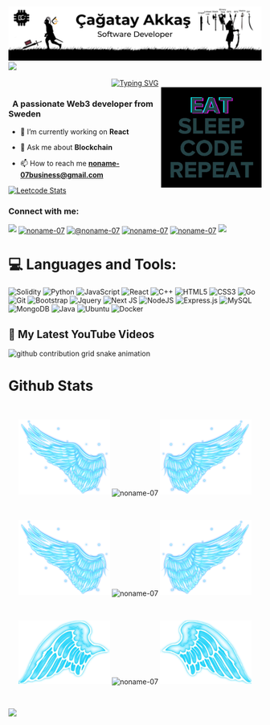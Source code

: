![MasterHead](https://github.com/noname-07/noname-07/blob/main/img/Github%20Banner.jpg)
![](https://komarev.com/ghpvc/?username=noname-07&color=blue)
<div align="center">
 <a href="https://github.com/noname-07">
  <img src="https://readme-typing-svg.demolab.com?font=Fira+Code&size=28&duration=3000&pause=500&center=true&vCenter=true&width=435&lines=%e2%9c%a8+Çağatay+Akkaş+%e2%9c%a8;%f0%9f%93%9a+Software+Developer+%f0%9f%92%bb;Welcome+To+My+Profile+%f0%9f%91%80" alt="Typing SVG" />
 </a>
</div>

<img src="https://github.com/noname-07/noname-07/blob/main/img/EatSleepCodeRepeat.gif" alt="Coding" width=200 height=200 align="right">


<h3 align="left">&nbsp; A passionate Web3 developer from Sweden</h3>

- 🔭 I’m currently working on **React**

- 💬 Ask me about **Blockchain**

- 📫 How to reach me **noname-07business@gmail.com**

[![Leetcode Stats](https://leetcard.jacoblin.cool/noname-07?theme=unicorn)](https://leetcode.com/noname-07/)

<h3 align="left">Connect with me:</h3>
<p align="left">
  <a href="https://github.com/404"><img src="https://user-images.githubusercontent.com/73097560/115834477-dbab4500-a447-11eb-908a-139a6edaec5c.gif"></a>
<a href="https://linkedin.com/in/noname-07" target="blank"><img align="center" src="https://raw.githubusercontent.com/rahuldkjain/github-profile-readme-generator/master/src/images/icons/Social/linked-in-alt.svg" alt="noname-07" height="30" width="40" /></a>
<a href="https://medium.com/@noname-07" target="blank"><img align="center" src="https://raw.githubusercontent.com/rahuldkjain/github-profile-readme-generator/master/src/images/icons/Social/medium.svg" alt="@noname-07" height="30" width="40" /></a>
<a href="https://www.youtube.com/c/noname-07" target="blank"><img align="center" src="https://raw.githubusercontent.com/rahuldkjain/github-profile-readme-generator/master/src/images/icons/Social/youtube.svg" alt="noname-07" height="30" width="40" /></a>
<a href="https://www.leetcode.com/noname-07" target="blank"><img align="center" src="https://raw.githubusercontent.com/rahuldkjain/github-profile-readme-generator/master/src/images/icons/Social/leet-code.svg" alt="noname-07" height="30" width="40" /></a>
<a href="https://github.com/404"><img src="https://user-images.githubusercontent.com/73097560/115834477-dbab4500-a447-11eb-908a-139a6edaec5c.gif"></a>
</p>



<!--
<details>
  <summary>:zap: GitHub Stats</summary> 
-->
# 💻 Languages and Tools:
![Solidity](https://img.shields.io/badge/Solidity-%23363636.svg?style=for-the-badge&logo=solidity&logoColor=white)
![Python](https://img.shields.io/badge/python-3670A0?style=for-the-badge&logo=python&logoColor=ffdd54)
![JavaScript](https://img.shields.io/badge/javascript-%23323330.svg?style=for-the-badge&logo=javascript&logoColor=%23F7DF1E)
![React](https://img.shields.io/badge/react-%2320232a.svg?style=for-the-badge&logo=react&logoColor=%2361DAFB)
![C++](https://img.shields.io/badge/-C++-365dbf.svg?logo=C%2B%2B&style=for-the-badge)
![HTML5](https://img.shields.io/badge/html5-%23E34F26.svg?style=for-the-badge&logo=html5&logoColor=white)
![CSS3](https://img.shields.io/badge/css3-%231572B6.svg?style=for-the-badge&logo=css3&logoColor=white)
![Go](https://img.shields.io/badge/go-%2300ADD8.svg?style=for-the-badge&logo=go&logoColor=white)
![Git](https://img.shields.io/badge/git-%23F05033.svg?style=for-the-badge&logo=git&logoColor=white)
![Bootstrap](https://img.shields.io/badge/bootstrap-%23563D7C.svg?style=for-the-badge&logo=bootstrap&logoColor=white)
![Jquery](https://img.shields.io/badge/jQuery-%230769AD.svg?logo=jquery&style=for-the-badge&logoColor=white)
![Next JS](https://img.shields.io/badge/Next-black.svg?logo=next.js&style=for-the-badge&logoColor=white)
![NodeJS](https://img.shields.io/badge/node.js-6DA55F?style=for-the-badge&logo=node.js&logoColor=white)
![Express.js](https://img.shields.io/badge/express.js-%23404d59.svg?style=for-the-badge&logo=express&logoColor=%2361DAFB)
![MySQL](https://img.shields.io/badge/mysql-%2300f.svg?style=for-the-badge&logo=mysql&logoColor=white)
![MongoDB](https://img.shields.io/badge/MongoDB-%234ea94b.svg?style=for-the-badge&logo=mongodb&logoColor=white)
![Java](https://img.shields.io/badge/java-%23ED8B00.svg?style=for-the-badge&logo=java&logoColor=white)
![Ubuntu](https://img.shields.io/badge/-Ubuntu-6F52B5.svg?logo=ubuntu&style=for-the-badge)
![Docker](https://img.shields.io/badge/docker-%230db7ed.svg?style=for-the-badge&logo=docker&logoColor=white)

  <summary><h2>📸 My Latest YouTube Videos</h2></summary>

<!-- BEGIN YOUTUBE-CARDS -->
<!--
[![Meslekler v2024](https://ytcards.demolab.com/?id=F2vxeMU7Yg8&title=Meslekler+v2024&lang=en&timestamp=1704392730&background_color=%230d1117&title_color=%23ffffff&stats_color=%23dedede&max_title_lines=1&width=250&border_radius=5 "Meslekler v2024")](https://www.youtube.com/watch?v=F2vxeMU7Yg8)
[![Özet 2023](https://ytcards.demolab.com/?id=i84n991RpDE&title=%C3%96zet+2023&lang=en&timestamp=1703784576&background_color=%230d1117&title_color=%23ffffff&stats_color=%23dedede&max_title_lines=1&width=250&border_radius=5 "Özet 2023")](https://www.youtube.com/watch?v=i84n991RpDE)
[![VR Öldü Mü?](https://ytcards.demolab.com/?id=O-Oeb9VZUsg&title=VR+%C3%96ld%C3%BC+M%C3%BC%3F&lang=en&timestamp=1703093904&background_color=%230d1117&title_color=%23ffffff&stats_color=%23dedede&max_title_lines=1&width=250&border_radius=5 "VR Öldü Mü?")](https://www.youtube.com/watch?v=O-Oeb9VZUsg)
[![Yapay Zeka Yarışları: Gemini vs Grok](https://ytcards.demolab.com/?id=AighfDLPc0A&title=Yapay+Zeka+Yar%C4%B1%C5%9Flar%C4%B1%3A+Gemini+vs+Grok&lang=en&timestamp=1702567804&background_color=%230d1117&title_color=%23ffffff&stats_color=%23dedede&max_title_lines=1&width=250&border_radius=5 "Yapay Zeka Yarışları: Gemini vs Grok")](https://www.youtube.com/watch?v=AighfDLPc0A)
[![İnsan Telefona Karşı](https://ytcards.demolab.com/?id=zn-8Hb8PBMk&title=%C4%B0nsan+Telefona+Kar%C5%9F%C4%B1&lang=en&timestamp=1701875703&background_color=%230d1117&title_color=%23ffffff&stats_color=%23dedede&max_title_lines=1&width=250&border_radius=5 "İnsan Telefona Karşı")](https://www.youtube.com/watch?v=zn-8Hb8PBMk)
[![Tarayıcı Savaşları ve OpenAI Olayları](https://ytcards.demolab.com/?id=a2fZ9s8PLVU&title=Taray%C4%B1c%C4%B1+Sava%C5%9Flar%C4%B1+ve+OpenAI+Olaylar%C4%B1&lang=en&timestamp=1701270900&background_color=%230d1117&title_color=%23ffffff&stats_color=%23dedede&max_title_lines=1&width=250&border_radius=5 "Tarayıcı Savaşları ve OpenAI Olayları")](https://www.youtube.com/watch?v=a2fZ9s8PLVU)
-->
<!-- END YOUTUBE-CARDS -->


<picture>
  <source media="(prefers-color-scheme: dark)" srcset="https://raw.githubusercontent.com/noname-07/noname-07/output/github-contribution-grid-snake-dark.svg">
  <source media="(prefers-color-scheme: light)" srcset="https://raw.githubusercontent.com/noname-07/noname-07/output/github-contribution-grid-snake.svg">
  <img alt="github contribution grid snake animation" src="https://raw.githubusercontent.com/noname-07/noname-07/output/github-contribution-grid-snake.svg">
</picture>



# Github Stats

 <br />
 
  <p align="center">
  <a>
    <img heigth="160" width="182" src="https://github.com/noname-07/noname-07/blob/main/img/Bird%20Wing%20Left.png">
      <img align="center" src="https://github-readme-stats.vercel.app/api?username=noname-07&theme=material-palenight&hide_border=false&include_all_commits=false&count_private=false" alt="noname-07" />
    <img heigth="160" width="182" src="https://github.com/noname-07/noname-07/blob/main/img/Bird%20Wing%20Right.png">
  </a>
</p>

  
<br />


 
 <p align="center">
  <a>
    <img heigth="160" width="182" src="https://github.com/noname-07/noname-07/blob/main/img/Bird%20Wing%20Left.png">
    <img align="center" src="https://github-readme-streak-stats.herokuapp.com/?user=noname-07&theme=material-palenight&hide_border=false" alt="noname-07" width="55%" />
    <img heigth="160" width="182" src="https://github.com/noname-07/noname-07/blob/main/img/Bird%20Wing%20Right.png">
  </a>
</p>
 

 
 <br />
 
  
  
  <p align="center">
  <a>
    <img heigth="160" width="182" src="https://github.com/noname-07/noname-07/blob/main/img/Bird%20Wing%20Bottom%20Left.png">
    <img align="center" src="https://github-readme-stats.vercel.app/api/top-langs/?username=noname-07&theme=material-palenight&hide_border=false&include_all_commits=false&count_private=false&layout=compact" alt="noname-07" />
    <img heigth="160" width="182" src="https://github.com/noname-07/noname-07/blob/main/img/Bird%20Wing%20Bottom%20Right.png">
  </a>
</p>
 
  
  
 <!--
 [![Top Langs](https://github-readme-stats.vercel.app/api/top-langs/?username=noname-07&layout=compact&langs_count=25&title_color=0000ee&text_color=ffffff&bg_color=000000&hide_border=true)](https://github.com/noname-07/github-readme-stats)
-->


<br />

![](https://github-profile-trophy.vercel.app/?username=noname-07&theme=dracula&no-frame=false&no-bg=false&margin-w=4)


<br />


<br />


<!--
</details>
-->

<!--
<details>
   <summary>:zap: Languages and Tools</summary>
 -->
